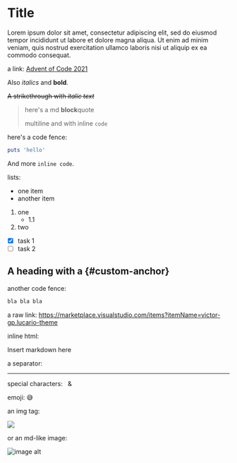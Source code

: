 # Title

Lorem ipsum dolor sit amet, consectetur adipiscing elit, sed do eiusmod tempor incididunt ut labore
et dolore magna aliqua. Ut enim ad minim veniam, quis nostrud exercitation ullamco laboris nisi ut
aliquip ex ea commodo consequat.

a link: [Advent of Code 2021](https://adventofcode.com/2021)

Also _italics_ and **bold**.

~~A strikethrough with _italic text_~~

> here's a md **block**quote
>
> multiline and with inline `code`

here's a code fence:

```rb
puts 'hello'
```

And more `inline code`.

lists:

- one item
- another item

1. one
    * 1.1
2. two

- [x] task 1
- [ ] task 2

## A heading with a {#custom-anchor}

another code fence:

```txt
bla bla bla
```

a raw link: <https://marketplace.visualstudio.com/items?itemName=victor-gp.lucario-theme>

inline html:

<div class="someclass" id="someid" markdown="1">
    Insert markdown here
</div>

a separator:

---

special characters: &nbsp; &amp;

emoji: :sweat_smile:

an img tag:

<img src="./some-image.jpg">

or an md-like image:

![image alt](image-url)

